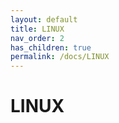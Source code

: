 ```yaml
---
layout: default
title: LINUX
nav_order: 2
has_children: true
permalink: /docs/LINUX
---
```


# LINUX
